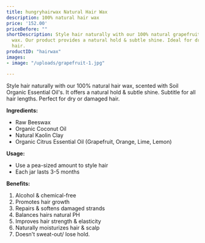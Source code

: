 ```yaml
---
title: hungryhairwax Natural Hair Wax
description: 100% natural hair wax
price: '152.00'
priceBefore: ""
shortDescription: Style hair naturally with our 100% natural grapefruit scented hair
  wax. Our product provides a natural hold & subtle shine. Ideal for dry or damaged
  hair.
productID: "hairwax"
images:
- image: "/uploads/grapefruit-1.jpg"

---
```

Style hair naturally with our 100% natural hair wax, scented with Soil Organic Essential Oil's. It offers a natural hold & subtle shine. Subtitle for all hair lengths. Perfect for dry or damaged hair.

**Ingredients:**

* Raw Beeswax
* Organic Coconut Oil
* Natural Kaolin Clay
* Organic Citrus Essential Oil (Grapefruit, Orange, Lime, Lemon)

**Usage:**

* Use a pea-sized amount to style hair
* Each jar lasts 3-5 months 

**Benefits:**

1. Alcohol & chemical-free
2. Promotes hair growth
3. Repairs & softens damaged strands
4. Balances hairs natural PH
5. Improves hair strength & elasticity
6. Naturally moisturizes hair & scalp
7. Doesn't sweat-out/ lose hold.


